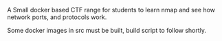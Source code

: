 A Small docker based CTF range for students to learn nmap and see how network ports, and protocols work. 

Some docker images in src must be built, build script to follow shortly.
